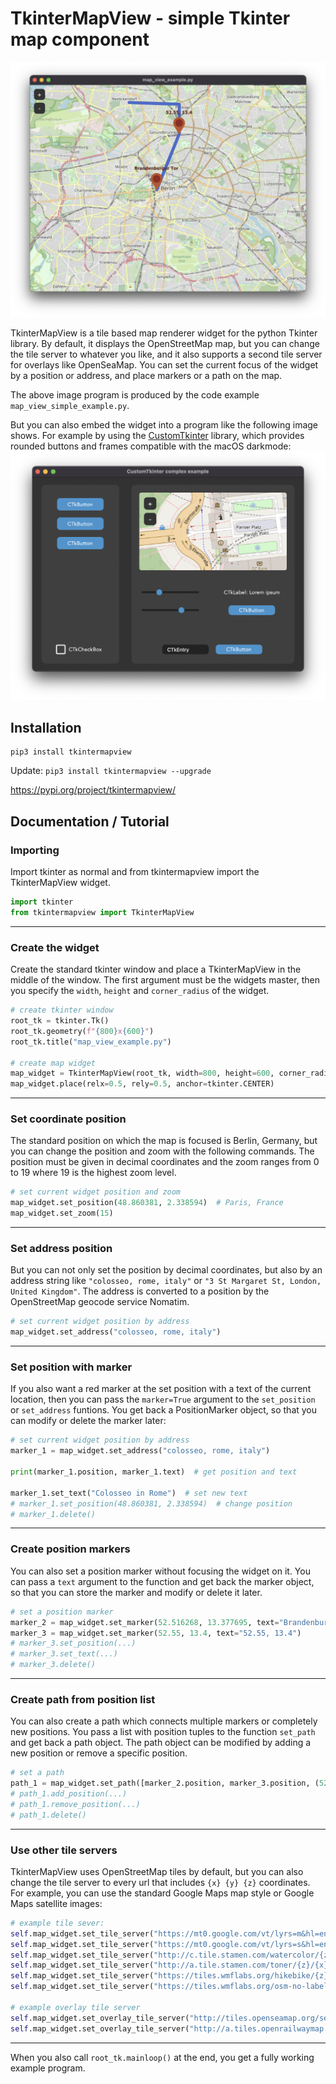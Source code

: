 # TkinterMapView - simple Tkinter map component

![](documentation_images/map_view_example.png)

TkinterMapView is a tile based map renderer widget for the python Tkinter library.
By default, it displays the OpenStreetMap map, but you can change the tile server to
whatever you like, and it also supports a second tile server for overlays like OpenSeaMap.
You can set the current focus of the widget by a position or address, and place markers 
or a path on the map.

The above image program is produced by the code example `map_view_simple_example.py`.

But you can also embed the widget into a program like the following image shows.
For example by using the [CustomTkinter](https://github.com/TomSchimansky/CustomTkinter#readme) library,
which provides rounded buttons and frames compatible with the macOS darkmode:
![](documentation_images/CustomTkinter_complex_axample_map.png)

## Installation

```
pip3 install tkintermapview
```
Update: ``pip3 install tkintermapview --upgrade``

https://pypi.org/project/tkintermapview/

## Documentation / Tutorial

### Importing

Import tkinter as normal and from tkintermapview import the TkinterMapView widget.
```python
import tkinter
from tkintermapview import TkinterMapView
```
---
### Create the widget

Create the standard tkinter window and place a TkinterMapView in the middle of the window.
The first argument must be the widgets master, then you specify the `width`, `height` and `corner_radius`
of the widget.
```python
# create tkinter window
root_tk = tkinter.Tk()
root_tk.geometry(f"{800}x{600}")
root_tk.title("map_view_example.py")

# create map widget
map_widget = TkinterMapView(root_tk, width=800, height=600, corner_radius=0)
map_widget.place(relx=0.5, rely=0.5, anchor=tkinter.CENTER)
```
---
### Set coordinate position

The standard position on which the map is focused is Berlin, Germany,
but you can change the position and zoom with the following commands.
The position must be given in decimal coordinates and the zoom ranges from
0 to 19 where 19 is the highest zoom level.
```python
# set current widget position and zoom
map_widget.set_position(48.860381, 2.338594)  # Paris, France
map_widget.set_zoom(15)
```
---
### Set address position

But you can not only set the position by decimal coordinates, but also by
an address string like ` "colosseo, rome, italy" ` or ` "3 St Margaret St, London, United Kingdom" `.
The address is converted to a position by the OpenStreetMap geocode service
Nomatim.
```python
# set current widget position by address
map_widget.set_address("colosseo, rome, italy")
```
---
### Set position with marker

If you also want a red marker at the set position with a text of the current location,
then you can pass the `marker=True` argument to the `set_position` or `set_address`
funtions. You get back a PositionMarker object, so that you can modify or delete the marker
later:
```python
# set current widget position by address
marker_1 = map_widget.set_address("colosseo, rome, italy")

print(marker_1.position, marker_1.text)  # get position and text

marker_1.set_text("Colosseo in Rome")  # set new text
# marker_1.set_position(48.860381, 2.338594)  # change position
# marker_1.delete()
```
---
### Create position markers

You can also set a position marker without focusing the widget on it.
You can pass a ``text`` argument to the function and get back the marker
object, so that you can store the marker and modify or delete it later.
```python
# set a position marker
marker_2 = map_widget.set_marker(52.516268, 13.377695, text="Brandenburger Tor")
marker_3 = map_widget.set_marker(52.55, 13.4, text="52.55, 13.4")
# marker_3.set_position(...)
# marker_3.set_text(...)
# marker_3.delete()
```
---
### Create path from position list

You can also create a path which connects multiple markers or completely new positions.
You pass a list with position tuples to the function `set_path` and get back a path object.
The path object can be modified by adding a new position or remove a specific position.
````python
# set a path
path_1 = map_widget.set_path([marker_2.position, marker_3.position, (52.57, 13.4), (52.55, 13.35)])
# path_1.add_position(...)
# path_1.remove_position(...)
# path_1.delete()
````
---
### Use other tile servers

TkinterMapView uses OpenStreetMap tiles by default, but you can also change the
tile server to every url that includes ``{x} {y} {z}`` coordinates.
For example, you can use the standard Google Maps map style or Google Maps
satellite images:
````python
# example tile sever:
self.map_widget.set_tile_server("https://mt0.google.com/vt/lyrs=m&hl=en&x={x}&y={y}&z={z}&s=Ga", max_zoom=22)  # google normal
self.map_widget.set_tile_server("https://mt0.google.com/vt/lyrs=s&hl=en&x={x}&y={y}&z={z}&s=Ga", max_zoom=22)  # google satellite
self.map_widget.set_tile_server("http://c.tile.stamen.com/watercolor/{z}/{x}/{y}.png")  # painting style
self.map_widget.set_tile_server("http://a.tile.stamen.com/toner/{z}/{x}/{y}.png")  # black and white
self.map_widget.set_tile_server("https://tiles.wmflabs.org/hikebike/{z}/{x}/{y}.png")  # detailed hiking
self.map_widget.set_tile_server("https://tiles.wmflabs.org/osm-no-labels/{z}/{x}/{y}.png")  # no labels

# example overlay tile server
self.map_widget.set_overlay_tile_server("http://tiles.openseamap.org/seamark//{z}/{x}/{y}.png")  # sea-map overlay
self.map_widget.set_overlay_tile_server("http://a.tiles.openrailwaymap.org/standard/{z}/{x}/{y}.png")  # railway infrastructure
````
---
When you also call `root_tk.mainloop()` at the end, you get a fully working example program.